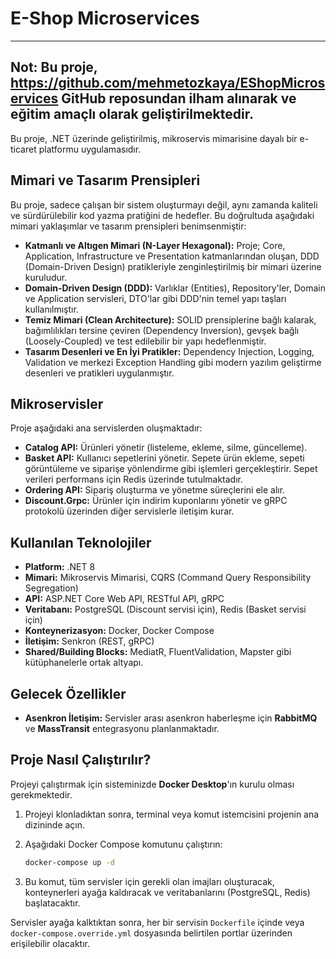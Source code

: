 # E-Shop Microservices

---
**Not:** Bu proje, https://github.com/mehmetozkaya/EShopMicroservices GitHub reposundan ilham alınarak ve eğitim amaçlı olarak geliştirilmektedir.
---

Bu proje, .NET üzerinde geliştirilmiş, mikroservis mimarisine dayalı bir e-ticaret platformu uygulamasıdır. 

## Mimari ve Tasarım Prensipleri

Bu proje, sadece çalışan bir sistem oluşturmayı değil, aynı zamanda kaliteli ve sürdürülebilir kod yazma pratiğini de hedefler. Bu doğrultuda aşağıdaki mimari yaklaşımlar ve tasarım prensipleri benimsenmiştir:

-   **Katmanlı ve Altıgen Mimari (N-Layer Hexagonal):** Proje; Core, Application, Infrastructure ve Presentation katmanlarından oluşan, DDD (Domain-Driven Design) pratikleriyle zenginleştirilmiş bir mimari üzerine kuruludur.
-   **Domain-Driven Design (DDD):** Varlıklar (Entities), Repository'ler, Domain ve Application servisleri, DTO'lar gibi DDD'nin temel yapı taşları kullanılmıştır.
-   **Temiz Mimari (Clean Architecture):** SOLID prensiplerine bağlı kalarak, bağımlılıkları tersine çeviren (Dependency Inversion), gevşek bağlı (Loosely-Coupled) ve test edilebilir bir yapı hedeflenmiştir.
-   **Tasarım Desenleri ve En İyi Pratikler:** Dependency Injection, Logging, Validation ve merkezi Exception Handling gibi modern yazılım geliştirme desenleri ve pratikleri uygulanmıştır.

## Mikroservisler

Proje aşağıdaki ana servislerden oluşmaktadır:

- **Catalog API:** Ürünleri yönetir (listeleme, ekleme, silme, güncelleme).
- **Basket API:** Kullanıcı sepetlerini yönetir. Sepete ürün ekleme, sepeti görüntüleme ve siparişe yönlendirme gibi işlemleri gerçekleştirir. Sepet verileri performans için Redis üzerinde tutulmaktadır.
- **Ordering API:** Sipariş oluşturma ve yönetme süreçlerini ele alır.
- **Discount.Grpc:** Ürünler için indirim kuponlarını yönetir ve gRPC protokolü üzerinden diğer servislerle iletişim kurar.

## Kullanılan Teknolojiler

- **Platform:** .NET 8
- **Mimari:** Mikroservis Mimarisi, CQRS (Command Query Responsibility Segregation)
- **API:** ASP.NET Core Web API, RESTful API, gRPC
- **Veritabanı:** PostgreSQL (Discount servisi için), Redis (Basket servisi için)
- **Konteynerizasyon:** Docker, Docker Compose
- **İletişim:** Senkron (REST, gRPC)
- **Shared/Building Blocks:** MediatR, FluentValidation, Mapster gibi kütüphanelerle ortak altyapı.

## Gelecek Özellikler

- **Asenkron İletişim:** Servisler arası asenkron haberleşme için **RabbitMQ** ve **MassTransit** entegrasyonu planlanmaktadır.

## Proje Nasıl Çalıştırılır?

Projeyi çalıştırmak için sisteminizde **Docker Desktop**'ın kurulu olması gerekmektedir.

1.  Projeyi klonladıktan sonra, terminal veya komut istemcisini projenin ana dizininde açın.
2.  Aşağıdaki Docker Compose komutunu çalıştırın:

    ```bash
    docker-compose up -d
    ```

3.  Bu komut, tüm servisler için gerekli olan imajları oluşturacak, konteynerleri ayağa kaldıracak ve veritabanlarını (PostgreSQL, Redis) başlatacaktır.

Servisler ayağa kalktıktan sonra, her bir servisin `Dockerfile` içinde veya `docker-compose.override.yml` dosyasında belirtilen portlar üzerinden erişilebilir olacaktır.
